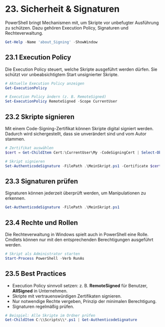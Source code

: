 # 23. Sicherheit & Signaturen

PowerShell bringt Mechanismen mit, um Skripte vor unbefugter Ausführung zu schützen. Dazu gehören Execution Policy, Signaturen und Rechteverwaltung.

```powershell
Get-Help -Name 'about_Signing' -ShowWindow
```

## 23.1 Execution Policy

Die Execution Policy steuert, welche Skripte ausgeführt werden dürfen. Sie schützt vor unbeabsichtigtem Start unsignierter Skripte.

```powershell
# Aktuelle Execution Policy anzeigen
Get-ExecutionPolicy

# Execution Policy ändern (z. B. RemoteSigned)
Set-ExecutionPolicy RemoteSigned -Scope CurrentUser
```

## 23.2 Skripte signieren

Mit einem Code-Signing-Zertifikat können Skripte digital signiert werden. Dadurch wird sichergestellt, dass sie unverändert sind und vom Autor stammen.

```powershell
# Zertifikat auswählen
$cert = Get-ChildItem Cert:\CurrentUser\My -CodeSigningCert | Select-Object -First 1

# Skript signieren
Set-AuthenticodeSignature -FilePath .\MeinSkript.ps1 -Certificate $cert
```

## 23.3 Signaturen prüfen

Signaturen können jederzeit überprüft werden, um Manipulationen zu erkennen.

```powershell
Get-AuthenticodeSignature -FilePath .\MeinSkript.ps1
```

## 23.4 Rechte und Rollen

Die Rechteverwaltung in Windows spielt auch in PowerShell eine Rolle. Cmdlets können nur mit den entsprechenden Berechtigungen ausgeführt werden.

```powershell
# Skript als Administrator starten
Start-Process PowerShell -Verb RunAs
```

## 23.5 Best Practices

* Execution Policy sinnvoll setzen: z. B. **RemoteSigned** für Benutzer, **AllSigned** in Unternehmen.
* Skripte mit vertrauenswürdigen Zertifikaten signieren.
* Nur notwendige Rechte vergeben, Prinzip der minimalen Berechtigung.
* Signaturen regelmäßig prüfen.

```powershell
# Beispiel: Alle Skripte im Ordner prüfen
Get-ChildItem C:\\Scripts\\*.ps1 | Get-AuthenticodeSignature
```
